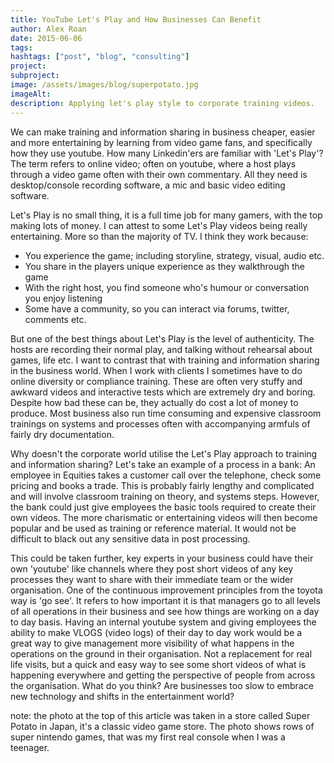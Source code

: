 ```yaml
---
title: YouTube Let's Play and How Businesses Can Benefit
author: Alex Roan
date: 2015-06-06
tags: 
hashtags: ["post", "blog", "consulting"]
project: 
subproject:
image: /assets/images/blog/superpotato.jpg
imageAlt:
description: Applying let's play style to corporate training videos.
---
```


We can make training and information sharing in business cheaper, easier and more entertaining by learning from video game fans, and specifically how they use youtube. How many Linkedin'ers are familiar with 'Let's Play'? The term refers to online video; often on youtube, where a host plays through a video game often with their own commentary. All they need is desktop/console recording software, a mic and basic video editing software.

Let's Play is no small thing, it is a full time job for many gamers, with the top making lots of money. I can attest to some Let's Play videos being really entertaining. More so than the majority of TV. I think they work because:

- You experience the game; including storyline, strategy, visual, audio etc.
- You share in the players unique experience as they walkthrough the game
- With the right host, you find someone who's humour or conversation you enjoy listening
- Some have a community, so you can interact via forums, twitter, comments etc.

But one of the best things about Let's Play is the level of authenticity. The hosts are recording their normal play, and talking without rehearsal about games, life etc. I want to contrast that with training and information sharing in the business world. When I work with clients I sometimes have to do online diversity or compliance training. These are often very stuffy and awkward videos and interactive tests which are extremely dry and boring. Despite how bad these can be, they actually do cost a lot of money to produce. Most business also run time consuming and expensive classroom trainings on systems and processes often with accompanying armfuls of fairly dry documentation.

Why doesn't the corporate world utilise the Let's Play approach to training and information sharing? Let's take an example of a process in a bank: An employee in Equities takes a customer call over the telephone, check some pricing and books a trade. This is probably fairly lengthy and complicated and will involve classroom training on theory, and systems steps. However, the bank could just give employees the basic tools required to create their own videos. The more charismatic or entertaining videos will then become popular and be used as training or reference material. It would not be difficult to black out any sensitive data in post processing.

This could be taken further, key experts in your business could have their own 'youtube' like channels where they post short videos of any key processes they want to share with their immediate team or the wider organisation. One of the continuous improvement principles from the toyota way is 'go see'. It refers to how important it is that managers go to all levels of all operations in their business and see how things are working on a day to day basis. Having an internal youtube system and giving employees the ability to make VLOGS (video logs) of their day to day work would be a great way to give management more visibility of what happens in the operations on the ground in their organisation. Not a replacement for real life visits, but a quick and easy way to see some short videos of what is happening everywhere and getting the perspective of people from across the organisation. What do you think? Are businesses too slow to embrace new technology and shifts in the entertainment world?

note: the photo at the top of this article was taken in a store called Super Potato in Japan, it's a classic video game store. The photo shows rows of super nintendo games, that was my first real console when I was a teenager.
